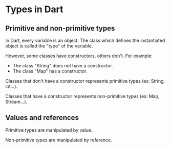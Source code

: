 # Types in Dart

## Primitive and non-primitive types

In Dart, every variable is an object. The class which defines the instantiated object is called the "type" of the variable.

However, some classes have constructors, others don't.
For example:

* The class "String" does not have a constructor.
* The class "Map" has a constructor.

Classes that don't have a constructor represents primitive types (ex: String, int...).

Classes that have a constructor represents non-primitive types (ex: Map, Stream...).

## Values and references

Primitive types are manipulated by value.

Non-primitive types are manipulated by reference.

